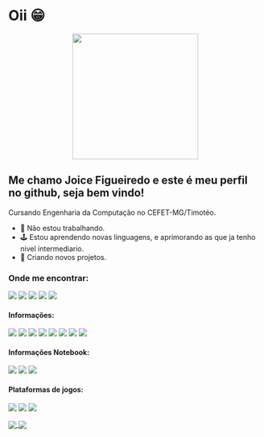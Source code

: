 # Oii :grin:

  
<p align="center">
  <img src="https://images.vexels.com/media/users/3/210592/isolated/preview/95bb2152c21b8f1b31c264eb2aa982ed-bem-vindo-letras-cursivas.png" width="250px" height="250px" />
</p>

<h2> Me chamo Joice Figueiredo e este é meu perfil no github, seja bem vindo! </h2>

<p> Cursando Engenharia da Computação no CEFET-MG/Timotéo.

- 💼 Não estou trabalhando.
- 🕹️ Estou aprendendo novas linguagens, e aprimorando as que ja tenho nivel intermediario.
- 🤝 Criando novos projetos. 
  
<h3>Onde me encontrar: </h3>
</p>

[<img src="https://img.shields.io/badge/twitter-%231DA1F2.svg?&style=for-the-badge&logo=twitter&logoColor=white" />](https://twitter.com/JoyFigueired) [<img src="https://img.shields.io/badge/linkedin-%230077B5.svg?&style=for-the-badge&logo=linkedin&logoColor=white" />](https://www.linkedin.com/in/joice-barros-de-figueiredo-081728214/) [<img src = "https://img.shields.io/badge/instagram-%23E4405F.svg?&style=for-the-badge&logo=instagram&logoColor=white">](https://www.instagram.com/joyfigueired/) [<img src = "https://img.shields.io/badge/facebook-%231877F2.svg?&style=for-the-badge&logo=facebook&logoColor=white">](https://www.facebook.com/JoyFigueired/)
<img src = "https://img.shields.io/badge/joicebfigueiredo@gmail.com-D14836?style=for-the-badge&logo=gmail&logoColor=white">

<p>
<h4> Informações: </h4>
</p>
 
[<img src="https://img.shields.io/badge/Java-ED8B00?style=for-the-badge&logo=java&logoColor=white" />]() [<img src="https://img.shields.io/badge/C-00599C?style=for-the-badge&logo=c&logoColor=white" />]() [<img src = "https://img.shields.io/badge/LaTeX-47A141?style=for-the-badge&logo=LaTeX&logoColor=white">]() [<img src = "https://img.shields.io/badge/Visual_Studio_Code-0078D4?style=for-the-badge&logo=visual%20studio%20code&logoColor=white">]()  [<img src = "https://img.shields.io/badge/Arduino_IDE-00979D?style=for-the-badge&logo=arduino&logoColor=white">]() [<img src = "https://img.shields.io/badge/Notepad++-90E59A.svg?style=for-the-badge&logo=notepad%2B%2B&logoColor=black">]() [<img src = "https://img.shields.io/badge/Overleaf-47A141?style=for-the-badge&logo=Overleaf&logoColor=white">]() [<img src = "https://img.shields.io/badge/gimp-5C5543?style=for-the-badge&logo=gimp&logoColor=white">]() 

<p>
<h4> Informações Notebook: </h4>
</p>
 
[<img src="https://img.shields.io/badge/NVIDIA-MX110-76B900?style=for-the-badge&logo=nvidia&logoColor=white" />]()  [<img src="https://img.shields.io/badge/Intel-Core_i5_8th-0071C5?style=for-the-badge&logo=intel&logoColor=white" />]()  [<img src="https://img.shields.io/badge/Windows-10_Home_SL-0078D6?style=for-the-badge&logo=windows&logoColor=white" />]()

<p>
<h4>Plataformas de jogos: </h4>
</p>

[<img src="https://img.shields.io/badge/Steam-000000?style=for-the-badge&logo=steam&logoColor=white" />](https://steamcommunity.com/id/JoyFigueiredo) [<img src="https://img.shields.io/badge/Xbox-107C10?style=for-the-badge&logo=xbox&logoColor=white" />](https://account.xbox.com/pt-BR/Profile?xr=mebarnav) [<img src="https://img.shields.io/badge/Twitch-9146FF?style=for-the-badge&logo=twitch&logoColor=white" />](https://www.twitch.tv/digdigj0y)


<a href="https://github.com/JoyFigueiredo">
  <img align="center" src=(https://github.com/JoyFigueiredo" />
</a>
<a href="https://github.com/JoyFigueiredo">
  <img align="center" src="https://github-readme-stats.vercel.app/api?username=JoyFigueiredo&theme=jolly&show_icons=true" />
</a>
